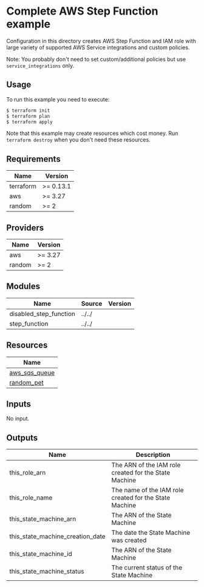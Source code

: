 # Complete AWS Step Function example

Configuration in this directory creates AWS Step Function and IAM role with large variety of supported AWS Service integrations and custom policies.

Note: You probably don't need to set custom/additional policies but use `service_integrations` only.


## Usage

To run this example you need to execute:

```bash
$ terraform init
$ terraform plan
$ terraform apply
```

Note that this example may create resources which cost money. Run `terraform destroy` when you don't need these resources.

<!-- BEGINNING OF PRE-COMMIT-TERRAFORM DOCS HOOK -->
## Requirements

| Name | Version |
|------|---------|
| terraform | >= 0.13.1 |
| aws | >= 3.27 |
| random | >= 2 |

## Providers

| Name | Version |
|------|---------|
| aws | >= 3.27 |
| random | >= 2 |

## Modules

| Name | Source | Version |
|------|--------|---------|
| disabled_step_function | ../../ |  |
| step_function | ../../ |  |

## Resources

| Name |
|------|
| [aws_sqs_queue](https://registry.terraform.io/providers/hashicorp/aws/3.27/docs/resources/sqs_queue) |
| [random_pet](https://registry.terraform.io/providers/hashicorp/random/2/docs/resources/pet) |

## Inputs

No input.

## Outputs

| Name | Description |
|------|-------------|
| this\_role\_arn | The ARN of the IAM role created for the State Machine |
| this\_role\_name | The name of the IAM role created for the State Machine |
| this\_state\_machine\_arn | The ARN of the State Machine |
| this\_state\_machine\_creation\_date | The date the State Machine was created |
| this\_state\_machine\_id | The ARN of the State Machine |
| this\_state\_machine\_status | The current status of the State Machine |
<!-- END OF PRE-COMMIT-TERRAFORM DOCS HOOK -->

